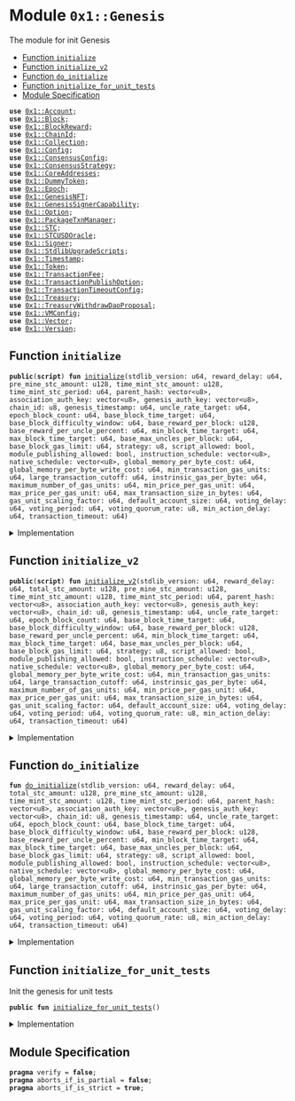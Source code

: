 
<a name="0x1_Genesis"></a>

# Module `0x1::Genesis`

The module for init Genesis


-  [Function `initialize`](#0x1_Genesis_initialize)
-  [Function `initialize_v2`](#0x1_Genesis_initialize_v2)
-  [Function `do_initialize`](#0x1_Genesis_do_initialize)
-  [Function `initialize_for_unit_tests`](#0x1_Genesis_initialize_for_unit_tests)
-  [Module Specification](#@Module_Specification_0)


<pre><code><b>use</b> <a href="Account.md#0x1_Account">0x1::Account</a>;
<b>use</b> <a href="Block.md#0x1_Block">0x1::Block</a>;
<b>use</b> <a href="BlockReward.md#0x1_BlockReward">0x1::BlockReward</a>;
<b>use</b> <a href="ChainId.md#0x1_ChainId">0x1::ChainId</a>;
<b>use</b> <a href="Collection.md#0x1_Collection">0x1::Collection</a>;
<b>use</b> <a href="Config.md#0x1_Config">0x1::Config</a>;
<b>use</b> <a href="ConsensusConfig.md#0x1_ConsensusConfig">0x1::ConsensusConfig</a>;
<b>use</b> <a href="ConsensusStrategy.md#0x1_ConsensusStrategy">0x1::ConsensusStrategy</a>;
<b>use</b> <a href="CoreAddresses.md#0x1_CoreAddresses">0x1::CoreAddresses</a>;
<b>use</b> <a href="DummyToken.md#0x1_DummyToken">0x1::DummyToken</a>;
<b>use</b> <a href="Epoch.md#0x1_Epoch">0x1::Epoch</a>;
<b>use</b> <a href="GenesisNFT.md#0x1_GenesisNFT">0x1::GenesisNFT</a>;
<b>use</b> <a href="GenesisSignerCapability.md#0x1_GenesisSignerCapability">0x1::GenesisSignerCapability</a>;
<b>use</b> <a href="Option.md#0x1_Option">0x1::Option</a>;
<b>use</b> <a href="PackageTxnManager.md#0x1_PackageTxnManager">0x1::PackageTxnManager</a>;
<b>use</b> <a href="STC.md#0x1_STC">0x1::STC</a>;
<b>use</b> <a href="Oracle.md#0x1_STCUSDOracle">0x1::STCUSDOracle</a>;
<b>use</b> <a href="Signer.md#0x1_Signer">0x1::Signer</a>;
<b>use</b> <a href="StdlibUpgradeScripts.md#0x1_StdlibUpgradeScripts">0x1::StdlibUpgradeScripts</a>;
<b>use</b> <a href="Timestamp.md#0x1_Timestamp">0x1::Timestamp</a>;
<b>use</b> <a href="Token.md#0x1_Token">0x1::Token</a>;
<b>use</b> <a href="TransactionFee.md#0x1_TransactionFee">0x1::TransactionFee</a>;
<b>use</b> <a href="TransactionPublishOption.md#0x1_TransactionPublishOption">0x1::TransactionPublishOption</a>;
<b>use</b> <a href="TransactionTimeoutConfig.md#0x1_TransactionTimeoutConfig">0x1::TransactionTimeoutConfig</a>;
<b>use</b> <a href="Treasury.md#0x1_Treasury">0x1::Treasury</a>;
<b>use</b> <a href="TreasuryWithdrawDaoProposal.md#0x1_TreasuryWithdrawDaoProposal">0x1::TreasuryWithdrawDaoProposal</a>;
<b>use</b> <a href="VMConfig.md#0x1_VMConfig">0x1::VMConfig</a>;
<b>use</b> <a href="Vector.md#0x1_Vector">0x1::Vector</a>;
<b>use</b> <a href="Version.md#0x1_Version">0x1::Version</a>;
</code></pre>



<a name="0x1_Genesis_initialize"></a>

## Function `initialize`



<pre><code><b>public</b>(<b>script</b>) <b>fun</b> <a href="Genesis.md#0x1_Genesis_initialize">initialize</a>(stdlib_version: u64, reward_delay: u64, pre_mine_stc_amount: u128, time_mint_stc_amount: u128, time_mint_stc_period: u64, parent_hash: vector&lt;u8&gt;, association_auth_key: vector&lt;u8&gt;, genesis_auth_key: vector&lt;u8&gt;, chain_id: u8, genesis_timestamp: u64, uncle_rate_target: u64, epoch_block_count: u64, base_block_time_target: u64, base_block_difficulty_window: u64, base_reward_per_block: u128, base_reward_per_uncle_percent: u64, min_block_time_target: u64, max_block_time_target: u64, base_max_uncles_per_block: u64, base_block_gas_limit: u64, strategy: u8, script_allowed: bool, module_publishing_allowed: bool, instruction_schedule: vector&lt;u8&gt;, native_schedule: vector&lt;u8&gt;, global_memory_per_byte_cost: u64, global_memory_per_byte_write_cost: u64, min_transaction_gas_units: u64, large_transaction_cutoff: u64, instrinsic_gas_per_byte: u64, maximum_number_of_gas_units: u64, min_price_per_gas_unit: u64, max_price_per_gas_unit: u64, max_transaction_size_in_bytes: u64, gas_unit_scaling_factor: u64, default_account_size: u64, voting_delay: u64, voting_period: u64, voting_quorum_rate: u8, min_action_delay: u64, transaction_timeout: u64)
</code></pre>



<details>
<summary>Implementation</summary>


<pre><code><b>public</b>(<b>script</b>) <b>fun</b> <a href="Genesis.md#0x1_Genesis_initialize">initialize</a>(
    stdlib_version: u64,

    // block reward config
    reward_delay: u64,

    pre_mine_stc_amount: u128,
    time_mint_stc_amount: u128,
    time_mint_stc_period: u64,
    parent_hash: vector&lt;u8&gt;,
    association_auth_key: vector&lt;u8&gt;,
    genesis_auth_key: vector&lt;u8&gt;,
    chain_id: u8,
    genesis_timestamp: u64,

    //consensus config
    uncle_rate_target: u64,
    epoch_block_count: u64,
    base_block_time_target: u64,
    base_block_difficulty_window: u64,
    base_reward_per_block: u128,
    base_reward_per_uncle_percent: u64,
    min_block_time_target: u64,
    max_block_time_target: u64,
    base_max_uncles_per_block: u64,
    base_block_gas_limit: u64,
    strategy: u8,

    //vm config
    script_allowed: bool,
    module_publishing_allowed: bool,
    instruction_schedule: vector&lt;u8&gt;,
    native_schedule: vector&lt;u8&gt;,

    //gas constants
    global_memory_per_byte_cost: u64,
    global_memory_per_byte_write_cost: u64,
    min_transaction_gas_units: u64,
    large_transaction_cutoff: u64,
    instrinsic_gas_per_byte: u64,
    maximum_number_of_gas_units: u64,
    min_price_per_gas_unit: u64,
    max_price_per_gas_unit: u64,
    max_transaction_size_in_bytes: u64,
    gas_unit_scaling_factor: u64,
    default_account_size: u64,

    // dao config
    voting_delay: u64,
    voting_period: u64,
    voting_quorum_rate: u8,
    min_action_delay: u64,

    // transaction timeout config
    transaction_timeout: u64,
) {
    <b>assert</b>!(<a href="Timestamp.md#0x1_Timestamp_is_genesis">Timestamp::is_genesis</a>(), 1);
    // create genesis account
    <b>let</b> genesis_account = <a href="Account.md#0x1_Account_create_genesis_account">Account::create_genesis_account</a>(<a href="CoreAddresses.md#0x1_CoreAddresses_GENESIS_ADDRESS">CoreAddresses::GENESIS_ADDRESS</a>());
    //Init <b>global</b> time
    <a href="Timestamp.md#0x1_Timestamp_initialize">Timestamp::initialize</a>(&genesis_account, genesis_timestamp);
    <a href="ChainId.md#0x1_ChainId_initialize">ChainId::initialize</a>(&genesis_account, chain_id);
    <a href="ConsensusStrategy.md#0x1_ConsensusStrategy_initialize">ConsensusStrategy::initialize</a>(&genesis_account, strategy);
    <a href="Block.md#0x1_Block_initialize">Block::initialize</a>(&genesis_account, parent_hash);
    <a href="TransactionPublishOption.md#0x1_TransactionPublishOption_initialize">TransactionPublishOption::initialize</a>(
        &genesis_account,
        script_allowed,
        module_publishing_allowed,
    );
    // init config
    <a href="VMConfig.md#0x1_VMConfig_initialize">VMConfig::initialize</a>(
        &genesis_account,
        instruction_schedule,
        native_schedule,
        global_memory_per_byte_cost,
        global_memory_per_byte_write_cost,
        min_transaction_gas_units,
        large_transaction_cutoff,
        instrinsic_gas_per_byte,
        maximum_number_of_gas_units,
        min_price_per_gas_unit,
        max_price_per_gas_unit,
        max_transaction_size_in_bytes,
        gas_unit_scaling_factor,
        default_account_size,
    );
    <a href="TransactionTimeoutConfig.md#0x1_TransactionTimeoutConfig_initialize">TransactionTimeoutConfig::initialize</a>(&genesis_account, transaction_timeout);
    <a href="ConsensusConfig.md#0x1_ConsensusConfig_initialize">ConsensusConfig::initialize</a>(
        &genesis_account,
        uncle_rate_target,
        epoch_block_count,
        base_block_time_target,
        base_block_difficulty_window,
        base_reward_per_block,
        base_reward_per_uncle_percent,
        min_block_time_target,
        max_block_time_target,
        base_max_uncles_per_block,
        base_block_gas_limit,
        strategy,
    );
    <a href="Epoch.md#0x1_Epoch_initialize">Epoch::initialize</a>(&genesis_account);
    <a href="BlockReward.md#0x1_BlockReward_initialize">BlockReward::initialize</a>(&genesis_account, reward_delay);
    <a href="TransactionFee.md#0x1_TransactionFee_initialize">TransactionFee::initialize</a>(&genesis_account);
    <b>let</b> association = <a href="Account.md#0x1_Account_create_genesis_account">Account::create_genesis_account</a>(
        <a href="CoreAddresses.md#0x1_CoreAddresses_ASSOCIATION_ROOT_ADDRESS">CoreAddresses::ASSOCIATION_ROOT_ADDRESS</a>(),
    );
    <a href="Config.md#0x1_Config_publish_new_config">Config::publish_new_config</a>&lt;<a href="Version.md#0x1_Version_Version">Version::Version</a>&gt;(&genesis_account, <a href="Version.md#0x1_Version_new_version">Version::new_version</a>(stdlib_version));
    // stdlib <b>use</b> two phase upgrade strategy.
    <a href="PackageTxnManager.md#0x1_PackageTxnManager_update_module_upgrade_strategy">PackageTxnManager::update_module_upgrade_strategy</a>(
        &genesis_account,
        <a href="PackageTxnManager.md#0x1_PackageTxnManager_get_strategy_two_phase">PackageTxnManager::get_strategy_two_phase</a>(),
        <a href="Option.md#0x1_Option_some">Option::some</a>(0u64),
    );
    // stc should be initialized after genesis_account's <b>module</b> upgrade strategy set.
    {
        <a href="STC.md#0x1_STC_initialize">STC::initialize</a>(&genesis_account, voting_delay, voting_period, voting_quorum_rate, min_action_delay);
        <a href="Account.md#0x1_Account_do_accept_token">Account::do_accept_token</a>&lt;<a href="STC.md#0x1_STC">STC</a>&gt;(&genesis_account);
        <a href="DummyToken.md#0x1_DummyToken_initialize">DummyToken::initialize</a>(&genesis_account);
        <a href="Account.md#0x1_Account_do_accept_token">Account::do_accept_token</a>&lt;<a href="STC.md#0x1_STC">STC</a>&gt;(&association);
    };
    <b>if</b> (pre_mine_stc_amount &gt; 0) {
        <b>let</b> stc = <a href="Token.md#0x1_Token_mint">Token::mint</a>&lt;<a href="STC.md#0x1_STC">STC</a>&gt;(&genesis_account, pre_mine_stc_amount);
        <a href="Account.md#0x1_Account_deposit">Account::deposit</a>(<a href="Signer.md#0x1_Signer_address_of">Signer::address_of</a>(&association), stc);
    };
    <b>if</b> (time_mint_stc_amount &gt; 0) {
        <b>let</b> cap = <a href="Token.md#0x1_Token_remove_mint_capability">Token::remove_mint_capability</a>&lt;<a href="STC.md#0x1_STC">STC</a>&gt;(&genesis_account);
        <b>let</b> key = <a href="Token.md#0x1_Token_issue_linear_mint_key">Token::issue_linear_mint_key</a>&lt;<a href="STC.md#0x1_STC">STC</a>&gt;(&cap, time_mint_stc_amount, time_mint_stc_period);
        <a href="Token.md#0x1_Token_add_mint_capability">Token::add_mint_capability</a>(&genesis_account, cap);
        <a href="Collection.md#0x1_Collection_put">Collection::put</a>(&association, key);
    };
    // only dev network set genesis auth key.
    <b>if</b> (!<a href="Vector.md#0x1_Vector_is_empty">Vector::is_empty</a>(&genesis_auth_key)) {
        <b>let</b> genesis_rotate_key_cap = <a href="Account.md#0x1_Account_extract_key_rotation_capability">Account::extract_key_rotation_capability</a>(&genesis_account);
        <a href="Account.md#0x1_Account_rotate_authentication_key_with_capability">Account::rotate_authentication_key_with_capability</a>(&genesis_rotate_key_cap, genesis_auth_key);
        <a href="Account.md#0x1_Account_restore_key_rotation_capability">Account::restore_key_rotation_capability</a>(genesis_rotate_key_cap);
    };
    <b>let</b> assoc_rotate_key_cap = <a href="Account.md#0x1_Account_extract_key_rotation_capability">Account::extract_key_rotation_capability</a>(&association);
    <a href="Account.md#0x1_Account_rotate_authentication_key_with_capability">Account::rotate_authentication_key_with_capability</a>(&assoc_rotate_key_cap, association_auth_key);
    <a href="Account.md#0x1_Account_restore_key_rotation_capability">Account::restore_key_rotation_capability</a>(assoc_rotate_key_cap);
    //Start time, <a href="Timestamp.md#0x1_Timestamp_is_genesis">Timestamp::is_genesis</a>() will <b>return</b> <b>false</b>. this call should at the end of genesis init.
    <a href="Timestamp.md#0x1_Timestamp_set_time_has_started">Timestamp::set_time_has_started</a>(&genesis_account);
    <a href="Account.md#0x1_Account_release_genesis_signer">Account::release_genesis_signer</a>(genesis_account);
    <a href="Account.md#0x1_Account_release_genesis_signer">Account::release_genesis_signer</a>(association);
}
</code></pre>



</details>

<a name="0x1_Genesis_initialize_v2"></a>

## Function `initialize_v2`



<pre><code><b>public</b>(<b>script</b>) <b>fun</b> <a href="Genesis.md#0x1_Genesis_initialize_v2">initialize_v2</a>(stdlib_version: u64, reward_delay: u64, total_stc_amount: u128, pre_mine_stc_amount: u128, time_mint_stc_amount: u128, time_mint_stc_period: u64, parent_hash: vector&lt;u8&gt;, association_auth_key: vector&lt;u8&gt;, genesis_auth_key: vector&lt;u8&gt;, chain_id: u8, genesis_timestamp: u64, uncle_rate_target: u64, epoch_block_count: u64, base_block_time_target: u64, base_block_difficulty_window: u64, base_reward_per_block: u128, base_reward_per_uncle_percent: u64, min_block_time_target: u64, max_block_time_target: u64, base_max_uncles_per_block: u64, base_block_gas_limit: u64, strategy: u8, script_allowed: bool, module_publishing_allowed: bool, instruction_schedule: vector&lt;u8&gt;, native_schedule: vector&lt;u8&gt;, global_memory_per_byte_cost: u64, global_memory_per_byte_write_cost: u64, min_transaction_gas_units: u64, large_transaction_cutoff: u64, instrinsic_gas_per_byte: u64, maximum_number_of_gas_units: u64, min_price_per_gas_unit: u64, max_price_per_gas_unit: u64, max_transaction_size_in_bytes: u64, gas_unit_scaling_factor: u64, default_account_size: u64, voting_delay: u64, voting_period: u64, voting_quorum_rate: u8, min_action_delay: u64, transaction_timeout: u64)
</code></pre>



<details>
<summary>Implementation</summary>


<pre><code><b>public</b>(<b>script</b>) <b>fun</b> <a href="Genesis.md#0x1_Genesis_initialize_v2">initialize_v2</a>(
    stdlib_version: u64,

    // block reward and stc config
    reward_delay: u64,
    total_stc_amount: u128,
    pre_mine_stc_amount: u128,
    time_mint_stc_amount: u128,
    time_mint_stc_period: u64,

    parent_hash: vector&lt;u8&gt;,
    association_auth_key: vector&lt;u8&gt;,
    genesis_auth_key: vector&lt;u8&gt;,
    chain_id: u8,
    genesis_timestamp: u64,

    //consensus config
    uncle_rate_target: u64,
    epoch_block_count: u64,
    base_block_time_target: u64,
    base_block_difficulty_window: u64,
    base_reward_per_block: u128,
    base_reward_per_uncle_percent: u64,
    min_block_time_target: u64,
    max_block_time_target: u64,
    base_max_uncles_per_block: u64,
    base_block_gas_limit: u64,
    strategy: u8,

    //vm config
    script_allowed: bool,
    module_publishing_allowed: bool,
    instruction_schedule: vector&lt;u8&gt;,
    native_schedule: vector&lt;u8&gt;,

    //gas constants
    global_memory_per_byte_cost: u64,
    global_memory_per_byte_write_cost: u64,
    min_transaction_gas_units: u64,
    large_transaction_cutoff: u64,
    instrinsic_gas_per_byte: u64,
    maximum_number_of_gas_units: u64,
    min_price_per_gas_unit: u64,
    max_price_per_gas_unit: u64,
    max_transaction_size_in_bytes: u64,
    gas_unit_scaling_factor: u64,
    default_account_size: u64,

    // dao config
    voting_delay: u64,
    voting_period: u64,
    voting_quorum_rate: u8,
    min_action_delay: u64,

    // transaction timeout config
    transaction_timeout: u64,
) {
    <a href="Genesis.md#0x1_Genesis_do_initialize">Self::do_initialize</a>(
    stdlib_version,
    reward_delay,
    total_stc_amount,
    pre_mine_stc_amount,
    time_mint_stc_amount,
    time_mint_stc_period,
    parent_hash,
    association_auth_key,
    genesis_auth_key,
    chain_id,
    genesis_timestamp,
    uncle_rate_target,
    epoch_block_count,
    base_block_time_target,
    base_block_difficulty_window,
    base_reward_per_block,
    base_reward_per_uncle_percent,
    min_block_time_target,
    max_block_time_target,
    base_max_uncles_per_block,
    base_block_gas_limit,
    strategy,
    script_allowed,
    module_publishing_allowed,
    instruction_schedule,
    native_schedule,
    global_memory_per_byte_cost,
    global_memory_per_byte_write_cost,
    min_transaction_gas_units,
    large_transaction_cutoff,
    instrinsic_gas_per_byte,
    maximum_number_of_gas_units,
    min_price_per_gas_unit,
    max_price_per_gas_unit,
    max_transaction_size_in_bytes,
    gas_unit_scaling_factor,
    default_account_size,
    voting_delay,
    voting_period,
    voting_quorum_rate,
    min_action_delay,
    transaction_timeout,
    );
}
</code></pre>



</details>

<a name="0x1_Genesis_do_initialize"></a>

## Function `do_initialize`



<pre><code><b>fun</b> <a href="Genesis.md#0x1_Genesis_do_initialize">do_initialize</a>(stdlib_version: u64, reward_delay: u64, total_stc_amount: u128, pre_mine_stc_amount: u128, time_mint_stc_amount: u128, time_mint_stc_period: u64, parent_hash: vector&lt;u8&gt;, association_auth_key: vector&lt;u8&gt;, genesis_auth_key: vector&lt;u8&gt;, chain_id: u8, genesis_timestamp: u64, uncle_rate_target: u64, epoch_block_count: u64, base_block_time_target: u64, base_block_difficulty_window: u64, base_reward_per_block: u128, base_reward_per_uncle_percent: u64, min_block_time_target: u64, max_block_time_target: u64, base_max_uncles_per_block: u64, base_block_gas_limit: u64, strategy: u8, script_allowed: bool, module_publishing_allowed: bool, instruction_schedule: vector&lt;u8&gt;, native_schedule: vector&lt;u8&gt;, global_memory_per_byte_cost: u64, global_memory_per_byte_write_cost: u64, min_transaction_gas_units: u64, large_transaction_cutoff: u64, instrinsic_gas_per_byte: u64, maximum_number_of_gas_units: u64, min_price_per_gas_unit: u64, max_price_per_gas_unit: u64, max_transaction_size_in_bytes: u64, gas_unit_scaling_factor: u64, default_account_size: u64, voting_delay: u64, voting_period: u64, voting_quorum_rate: u8, min_action_delay: u64, transaction_timeout: u64)
</code></pre>



<details>
<summary>Implementation</summary>


<pre><code><b>fun</b> <a href="Genesis.md#0x1_Genesis_do_initialize">do_initialize</a>(
    stdlib_version: u64,

    // block reward and stc config
    reward_delay: u64,
    total_stc_amount: u128,
    pre_mine_stc_amount: u128,
    time_mint_stc_amount: u128,
    time_mint_stc_period: u64,

    parent_hash: vector&lt;u8&gt;,
    association_auth_key: vector&lt;u8&gt;,
    genesis_auth_key: vector&lt;u8&gt;,
    chain_id: u8,
    genesis_timestamp: u64,

    //consensus config
    uncle_rate_target: u64,
    epoch_block_count: u64,
    base_block_time_target: u64,
    base_block_difficulty_window: u64,
    base_reward_per_block: u128,
    base_reward_per_uncle_percent: u64,
    min_block_time_target: u64,
    max_block_time_target: u64,
    base_max_uncles_per_block: u64,
    base_block_gas_limit: u64,
    strategy: u8,

    //vm config
    script_allowed: bool,
    module_publishing_allowed: bool,
    instruction_schedule: vector&lt;u8&gt;,
    native_schedule: vector&lt;u8&gt;,

    //gas constants
    global_memory_per_byte_cost: u64,
    global_memory_per_byte_write_cost: u64,
    min_transaction_gas_units: u64,
    large_transaction_cutoff: u64,
    instrinsic_gas_per_byte: u64,
    maximum_number_of_gas_units: u64,
    min_price_per_gas_unit: u64,
    max_price_per_gas_unit: u64,
    max_transaction_size_in_bytes: u64,
    gas_unit_scaling_factor: u64,
    default_account_size: u64,

    // dao config
    voting_delay: u64,
    voting_period: u64,
    voting_quorum_rate: u8,
    min_action_delay: u64,

    // transaction timeout config
    transaction_timeout: u64,
){
    <a href="Timestamp.md#0x1_Timestamp_assert_genesis">Timestamp::assert_genesis</a>();
    // create genesis account
    <b>let</b> genesis_account = <a href="Account.md#0x1_Account_create_genesis_account">Account::create_genesis_account</a>(<a href="CoreAddresses.md#0x1_CoreAddresses_GENESIS_ADDRESS">CoreAddresses::GENESIS_ADDRESS</a>());
    //Init <b>global</b> time
    <a href="Timestamp.md#0x1_Timestamp_initialize">Timestamp::initialize</a>(&genesis_account, genesis_timestamp);
    <a href="ChainId.md#0x1_ChainId_initialize">ChainId::initialize</a>(&genesis_account, chain_id);
    <a href="ConsensusStrategy.md#0x1_ConsensusStrategy_initialize">ConsensusStrategy::initialize</a>(&genesis_account, strategy);
    <a href="Block.md#0x1_Block_initialize">Block::initialize</a>(&genesis_account, parent_hash);
    <a href="TransactionPublishOption.md#0x1_TransactionPublishOption_initialize">TransactionPublishOption::initialize</a>(
        &genesis_account,
        script_allowed,
        module_publishing_allowed,
    );
    // init config
    <a href="VMConfig.md#0x1_VMConfig_initialize">VMConfig::initialize</a>(
        &genesis_account,
        instruction_schedule,
        native_schedule,
        global_memory_per_byte_cost,
        global_memory_per_byte_write_cost,
        min_transaction_gas_units,
        large_transaction_cutoff,
        instrinsic_gas_per_byte,
        maximum_number_of_gas_units,
        min_price_per_gas_unit,
        max_price_per_gas_unit,
        max_transaction_size_in_bytes,
        gas_unit_scaling_factor,
        default_account_size,
    );
    <a href="TransactionTimeoutConfig.md#0x1_TransactionTimeoutConfig_initialize">TransactionTimeoutConfig::initialize</a>(&genesis_account, transaction_timeout);
    <a href="ConsensusConfig.md#0x1_ConsensusConfig_initialize">ConsensusConfig::initialize</a>(
        &genesis_account,
        uncle_rate_target,
        epoch_block_count,
        base_block_time_target,
        base_block_difficulty_window,
        base_reward_per_block,
        base_reward_per_uncle_percent,
        min_block_time_target,
        max_block_time_target,
        base_max_uncles_per_block,
        base_block_gas_limit,
        strategy,
    );
    <a href="Epoch.md#0x1_Epoch_initialize">Epoch::initialize</a>(&genesis_account);
    <b>let</b> association = <a href="Account.md#0x1_Account_create_genesis_account">Account::create_genesis_account</a>(
        <a href="CoreAddresses.md#0x1_CoreAddresses_ASSOCIATION_ROOT_ADDRESS">CoreAddresses::ASSOCIATION_ROOT_ADDRESS</a>(),
    );
    <a href="Config.md#0x1_Config_publish_new_config">Config::publish_new_config</a>&lt;<a href="Version.md#0x1_Version_Version">Version::Version</a>&gt;(&genesis_account, <a href="Version.md#0x1_Version_new_version">Version::new_version</a>(stdlib_version));
    // stdlib <b>use</b> two phase upgrade strategy.
    <a href="PackageTxnManager.md#0x1_PackageTxnManager_update_module_upgrade_strategy">PackageTxnManager::update_module_upgrade_strategy</a>(
        &genesis_account,
        <a href="PackageTxnManager.md#0x1_PackageTxnManager_get_strategy_two_phase">PackageTxnManager::get_strategy_two_phase</a>(),
        <a href="Option.md#0x1_Option_some">Option::some</a>(0u64),
    );
    <a href="BlockReward.md#0x1_BlockReward_initialize">BlockReward::initialize</a>(&genesis_account, reward_delay);

    // stc should be initialized after genesis_account's <b>module</b> upgrade strategy set and all on chain config init.
    <b>let</b> withdraw_cap = <a href="STC.md#0x1_STC_initialize_v2">STC::initialize_v2</a>(&genesis_account, total_stc_amount, voting_delay, voting_period, voting_quorum_rate, min_action_delay);
    <a href="Account.md#0x1_Account_do_accept_token">Account::do_accept_token</a>&lt;<a href="STC.md#0x1_STC">STC</a>&gt;(&genesis_account);
    <a href="Account.md#0x1_Account_do_accept_token">Account::do_accept_token</a>&lt;<a href="STC.md#0x1_STC">STC</a>&gt;(&association);

    <a href="DummyToken.md#0x1_DummyToken_initialize">DummyToken::initialize</a>(&genesis_account);

    <b>if</b> (pre_mine_stc_amount &gt; 0) {
        <b>let</b> stc = <a href="Treasury.md#0x1_Treasury_withdraw_with_capability">Treasury::withdraw_with_capability</a>&lt;<a href="STC.md#0x1_STC">STC</a>&gt;(&<b>mut</b> withdraw_cap, pre_mine_stc_amount);
        <a href="Account.md#0x1_Account_deposit">Account::deposit</a>(<a href="Signer.md#0x1_Signer_address_of">Signer::address_of</a>(&association), stc);
    };
    <b>if</b> (time_mint_stc_amount &gt; 0) {
        <b>let</b> liner_withdraw_cap = <a href="Treasury.md#0x1_Treasury_issue_linear_withdraw_capability">Treasury::issue_linear_withdraw_capability</a>&lt;<a href="STC.md#0x1_STC">STC</a>&gt;(&<b>mut</b> withdraw_cap, time_mint_stc_amount, time_mint_stc_period);
        <a href="Treasury.md#0x1_Treasury_add_linear_withdraw_capability">Treasury::add_linear_withdraw_capability</a>(&association, liner_withdraw_cap);
    };

    // Lock the TreasuryWithdrawCapability <b>to</b> <a href="Dao.md#0x1_Dao">Dao</a>
    <a href="TreasuryWithdrawDaoProposal.md#0x1_TreasuryWithdrawDaoProposal_plugin">TreasuryWithdrawDaoProposal::plugin</a>(&genesis_account, withdraw_cap);

    <a href="TransactionFee.md#0x1_TransactionFee_initialize">TransactionFee::initialize</a>(&genesis_account);

    // only test/dev network set genesis auth key.
    <b>if</b> (!<a href="Vector.md#0x1_Vector_is_empty">Vector::is_empty</a>(&genesis_auth_key)) {
        <b>let</b> genesis_rotate_key_cap = <a href="Account.md#0x1_Account_extract_key_rotation_capability">Account::extract_key_rotation_capability</a>(&genesis_account);
        <a href="Account.md#0x1_Account_rotate_authentication_key_with_capability">Account::rotate_authentication_key_with_capability</a>(&genesis_rotate_key_cap, genesis_auth_key);
        <a href="Account.md#0x1_Account_restore_key_rotation_capability">Account::restore_key_rotation_capability</a>(genesis_rotate_key_cap);
    };

    <b>let</b> assoc_rotate_key_cap = <a href="Account.md#0x1_Account_extract_key_rotation_capability">Account::extract_key_rotation_capability</a>(&association);
    <a href="Account.md#0x1_Account_rotate_authentication_key_with_capability">Account::rotate_authentication_key_with_capability</a>(&assoc_rotate_key_cap, association_auth_key);
    <a href="Account.md#0x1_Account_restore_key_rotation_capability">Account::restore_key_rotation_capability</a>(assoc_rotate_key_cap);

    // v5 -&gt; v6
    {
        <b>let</b> cap = <a href="Account.md#0x1_Account_remove_signer_capability">Account::remove_signer_capability</a>(&genesis_account);
        <a href="GenesisSignerCapability.md#0x1_GenesisSignerCapability_initialize">GenesisSignerCapability::initialize</a>(&genesis_account, cap);
        //register oracle
        <a href="Oracle.md#0x1_STCUSDOracle_register">STCUSDOracle::register</a>(&genesis_account);
        <b>let</b> merkle_root = x"5969f0e8e19f8769276fb638e6060d5c02e40088f5fde70a6778dd69d659ee6d";
        <b>let</b> image = b"ipfs://QmSPcvcXgdtHHiVTAAarzTeubk5X3iWymPAoKBfiRFjPMY";
        <a href="GenesisNFT.md#0x1_GenesisNFT_initialize">GenesisNFT::initialize</a>(&genesis_account, merkle_root, 1639u64, image);
    };
    <a href="StdlibUpgradeScripts.md#0x1_StdlibUpgradeScripts_do_upgrade_from_v6_to_v7_with_language_version">StdlibUpgradeScripts::do_upgrade_from_v6_to_v7_with_language_version</a>(&genesis_account, 4);

    //v11 -&gt; v12
    {

    };
    <a href="StdlibUpgradeScripts.md#0x1_StdlibUpgradeScripts_do_upgrade_from_v11_to_v12">StdlibUpgradeScripts::do_upgrade_from_v11_to_v12</a>();
    //Start time, <a href="Timestamp.md#0x1_Timestamp_is_genesis">Timestamp::is_genesis</a>() will <b>return</b> <b>false</b>. this call should at the end of genesis init.
    <a href="Timestamp.md#0x1_Timestamp_set_time_has_started">Timestamp::set_time_has_started</a>(&genesis_account);
    <a href="StdlibUpgradeScripts.md#0x1_StdlibUpgradeScripts_do_upgrade_from_v12_to_v12_1">StdlibUpgradeScripts::do_upgrade_from_v12_to_v12_1</a>(genesis_account);
    // <a href="Account.md#0x1_Account_release_genesis_signer">Account::release_genesis_signer</a>(genesis_account);
    <a href="Account.md#0x1_Account_release_genesis_signer">Account::release_genesis_signer</a>(association);
}
</code></pre>



</details>

<a name="0x1_Genesis_initialize_for_unit_tests"></a>

## Function `initialize_for_unit_tests`

Init the genesis for unit tests


<pre><code><b>public</b> <b>fun</b> <a href="Genesis.md#0x1_Genesis_initialize_for_unit_tests">initialize_for_unit_tests</a>()
</code></pre>



<details>
<summary>Implementation</summary>


<pre><code><b>public</b> <b>fun</b> <a href="Genesis.md#0x1_Genesis_initialize_for_unit_tests">initialize_for_unit_tests</a>(){
    <b>let</b> stdlib_version: u64 = 6;
    <b>let</b> reward_delay: u64 = 7;
    <b>let</b> total_stc_amount: u128 = 3185136000000000000u128;
    <b>let</b> pre_mine_stc_amount: u128 = 159256800000000000u128;
    <b>let</b> time_mint_stc_amount: u128 = (85043130u128 * 3u128 + 74213670u128 * 3u128)*1000000000u128;
    <b>let</b> time_mint_stc_period: u64 = 1000000000;

    <b>let</b> parent_hash: vector&lt;u8&gt; = x"0000000000000000000000000000000000000000000000000000000000000000";
    <b>let</b> association_auth_key: vector&lt;u8&gt; = x"0000000000000000000000000000000000000000000000000000000000000000";
    <b>let</b> genesis_auth_key: vector&lt;u8&gt; = x"0000000000000000000000000000000000000000000000000000000000000000";
    <b>let</b> chain_id: u8 = 255;
    <b>let</b> genesis_timestamp: u64 =0;

    //consensus config
    <b>let</b> uncle_rate_target: u64 = 80;
    <b>let</b> epoch_block_count: u64 = 240;
    <b>let</b> base_block_time_target: u64 = 10000;
    <b>let</b> base_block_difficulty_window: u64 = 24;
    <b>let</b> base_reward_per_block: u128 = 1000000000;
    <b>let</b> base_reward_per_uncle_percent: u64 = 10;
    <b>let</b> min_block_time_target: u64 = 1000;
    <b>let</b> max_block_time_target: u64 = 20000;
    <b>let</b> base_max_uncles_per_block: u64 = 2;
    <b>let</b> base_block_gas_limit: u64 = 500000000;
    <b>let</b> strategy: u8 = 0;

    //vm config
    <b>let</b> script_allowed: bool = <b>true</b>;
    <b>let</b> module_publishing_allowed: bool = <b>true</b>;
    //TODO init the gas table.
    <b>let</b> instruction_schedule: vector&lt;u8&gt; = <a href="Vector.md#0x1_Vector_empty">Vector::empty</a>();
    <b>let</b> native_schedule: vector&lt;u8&gt; = <a href="Vector.md#0x1_Vector_empty">Vector::empty</a>();

    //gas constants
    <b>let</b> global_memory_per_byte_cost: u64 = 1;
    <b>let</b> global_memory_per_byte_write_cost: u64 = 1;
    <b>let</b> min_transaction_gas_units: u64 = 1;
    <b>let</b> large_transaction_cutoff: u64 = 1;
    <b>let</b> instrinsic_gas_per_byte: u64 = 1;
    <b>let</b> maximum_number_of_gas_units: u64 = 1;
    <b>let</b> min_price_per_gas_unit: u64 = 1;
    <b>let</b> max_price_per_gas_unit: u64 = 10000;
    <b>let</b> max_transaction_size_in_bytes: u64 = 1024*1024;
    <b>let</b> gas_unit_scaling_factor: u64 = 1;
    <b>let</b> default_account_size: u64 = 600;

    // dao config
    <b>let</b> voting_delay: u64 = 1000;
    <b>let</b> voting_period: u64 =  6000;
    <b>let</b> voting_quorum_rate: u8 = 4;
    <b>let</b> min_action_delay: u64 = 1000;

    // transaction timeout config
    <b>let</b> transaction_timeout: u64 = 10000;

    <a href="Genesis.md#0x1_Genesis_do_initialize">Self::do_initialize</a>(
        stdlib_version,
        reward_delay,
        total_stc_amount,
        pre_mine_stc_amount,
        time_mint_stc_amount,
        time_mint_stc_period,
        parent_hash,
        association_auth_key,
        genesis_auth_key,
        chain_id,
        genesis_timestamp,
        uncle_rate_target,
        epoch_block_count,
        base_block_time_target,
        base_block_difficulty_window,
        base_reward_per_block,
        base_reward_per_uncle_percent,
        min_block_time_target,
        max_block_time_target,
        base_max_uncles_per_block,
        base_block_gas_limit,
        strategy,
        script_allowed,
        module_publishing_allowed,
        instruction_schedule,
        native_schedule,
        global_memory_per_byte_cost,
        global_memory_per_byte_write_cost,
        min_transaction_gas_units,
        large_transaction_cutoff,
        instrinsic_gas_per_byte,
        maximum_number_of_gas_units,
        min_price_per_gas_unit,
        max_price_per_gas_unit,
        max_transaction_size_in_bytes,
        gas_unit_scaling_factor,
        default_account_size,
        voting_delay,
        voting_period,
        voting_quorum_rate,
        min_action_delay,
        transaction_timeout,
    );
}
</code></pre>



</details>

<a name="@Module_Specification_0"></a>

## Module Specification



<pre><code><b>pragma</b> verify = <b>false</b>;
<b>pragma</b> aborts_if_is_partial = <b>false</b>;
<b>pragma</b> aborts_if_is_strict = <b>true</b>;
</code></pre>
